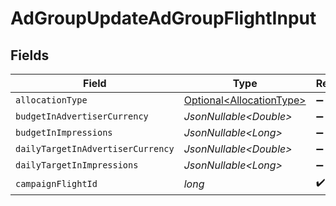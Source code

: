 # AdGroupUpdateAdGroupFlightInput


## Fields

| Field                                                                  | Type                                                                   | Required                                                               | Description                                                            |
| ---------------------------------------------------------------------- | ---------------------------------------------------------------------- | ---------------------------------------------------------------------- | ---------------------------------------------------------------------- |
| `allocationType`                                                       | [Optional\<AllocationType>](../../models/components/AllocationType.md) | :heavy_minus_sign:                                                     | N/A                                                                    |
| `budgetInAdvertiserCurrency`                                           | *JsonNullable\<Double>*                                                | :heavy_minus_sign:                                                     | N/A                                                                    |
| `budgetInImpressions`                                                  | *JsonNullable\<Long>*                                                  | :heavy_minus_sign:                                                     | N/A                                                                    |
| `dailyTargetInAdvertiserCurrency`                                      | *JsonNullable\<Double>*                                                | :heavy_minus_sign:                                                     | N/A                                                                    |
| `dailyTargetInImpressions`                                             | *JsonNullable\<Long>*                                                  | :heavy_minus_sign:                                                     | N/A                                                                    |
| `campaignFlightId`                                                     | *long*                                                                 | :heavy_check_mark:                                                     | N/A                                                                    |